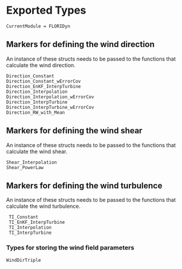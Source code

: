 # Exported Types

```@meta
CurrentModule = FLORIDyn
```

## Markers for defining the wind direction
An instance of these structs needs to be passed to the functions that calculate the wind direction.

```@docs
Direction_Constant
Direction_Constant_wErrorCov
Direction_EnKF_InterpTurbine
Direction_Interpolation
Direction_Interpolation_wErrorCov
Direction_InterpTurbine
Direction_InterpTurbine_wErrorCov
Direction_RW_with_Mean
```

## Markers for defining the wind shear
An instance of these structs needs to be passed to the functions that calculate the wind shear.
```@docs
Shear_Interpolation
Shear_PowerLaw
```

## Markers for defining the wind turbulence
An instance of these structs needs to be passed to the functions that calculate the wind turbulence.
```@docs
 TI_Constant
 TI_EnKF_InterpTurbine
 TI_Interpolation
 TI_InterpTurbine
```

### Types for storing the wind field parameters
```@docs
WindDirTriple
```